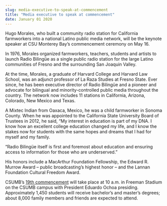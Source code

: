 ```yaml
---
slug: media-executive-to-speak-at-commencement
title: "Media executive to speak at commencement"
date: January 01 2020
---
```


 
<p>
  Hugo Morales, who built a community radio station for California farmworkers
  into a national Latino public media network, will be the keynote speaker at
  CSU Monterey Bay’s commencement ceremony on May 16.
</p>
<p>
  In 1976, Morales organized farmworkers, teachers, students and artists to
  launch Radio Bilingüe as a single public radio station for the large Latino
  communities of Fresno and the surrounding San Joaquin Valley.
</p>
<p>
  At the time, Morales, a graduate of Harvard College and Harvard Law School,
  was an adjunct professor of La Raza Studies at Fresno State. Ever since, he
  has been executive director of Radio Bilingüe and a pioneer and advocate for
  bilingual and minority&#45;controlled public media throughout the country. The
  network now includes 11 stations in California, Arizona, Colorado, New Mexico
  and Texas.
</p>
<p>
  A Mixtec Indian from Oaxaca, Mexico, he was a child farmworker in Sonoma
  County. When he was appointed to the California State University Board of
  Trustees in 2012, he said, “My interest in education is part of my DNA. I know
  how an excellent college education changed my life, and I know the stakes now
  for students with the same hopes and dreams that I had for myself and my
  family.
</p>
<p>
  “Radio Bilingüe itself is first and foremost about education and ensuring
  access to information for those who are underserved.”
</p>
<p>
  His honors include a MacArthur Foundation Fellowship, the Edward R. Murrow
  Award – public broadcasting’s highest honor – and the Lannan Foundation
  Cultural Freedom Award.
</p>
<p>
  CSUMB’s <a href="https://csumb.edu/commencement">19th commencement</a> will
  take place at 10 a.m. in Freeman Stadium on the CSUMB campus with President
  Eduardo Ochoa presiding. Approximately 1,450 students will receive bachelor’s
  and master’s degrees; about 8,000 family members and friends are expected to
  attend.
</p>
 

